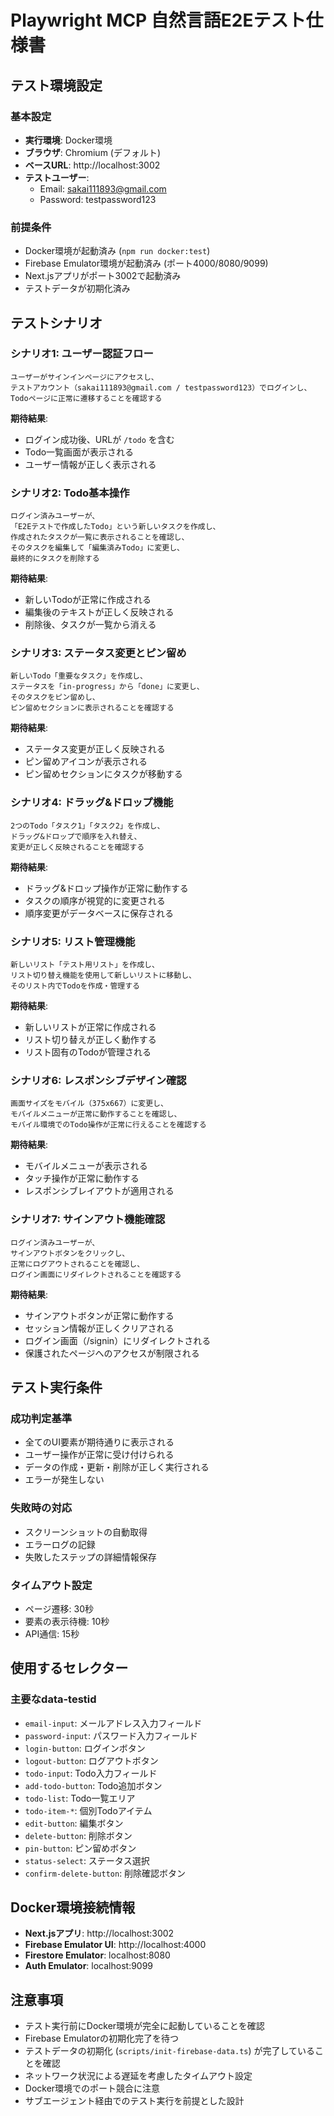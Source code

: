 # Playwright MCP 自然言語E2Eテスト仕様書

## テスト環境設定

### 基本設定
- **実行環境**: Docker環境
- **ブラウザ**: Chromium (デフォルト)
- **ベースURL**: http://localhost:3002
- **テストユーザー**: 
  - Email: sakai111893@gmail.com
  - Password: testpassword123

### 前提条件
- Docker環境が起動済み (`npm run docker:test`)
- Firebase Emulator環境が起動済み (ポート4000/8080/9099)
- Next.jsアプリがポート3002で起動済み
- テストデータが初期化済み

## テストシナリオ

### シナリオ1: ユーザー認証フロー
```
ユーザーがサインインページにアクセスし、
テストアカウント（sakai111893@gmail.com / testpassword123）でログインし、
Todoページに正常に遷移することを確認する
```

**期待結果**:
- ログイン成功後、URLが `/todo` を含む
- Todo一覧画面が表示される
- ユーザー情報が正しく表示される

### シナリオ2: Todo基本操作
```
ログイン済みユーザーが、
「E2Eテストで作成したTodo」という新しいタスクを作成し、
作成されたタスクが一覧に表示されることを確認し、
そのタスクを編集して「編集済みTodo」に変更し、
最終的にタスクを削除する
```

**期待結果**:
- 新しいTodoが正常に作成される
- 編集後のテキストが正しく反映される
- 削除後、タスクが一覧から消える

### シナリオ3: ステータス変更とピン留め
```
新しいTodo「重要なタスク」を作成し、
ステータスを「in-progress」から「done」に変更し、
そのタスクをピン留めし、
ピン留めセクションに表示されることを確認する
```

**期待結果**:
- ステータス変更が正しく反映される
- ピン留めアイコンが表示される
- ピン留めセクションにタスクが移動する

### シナリオ4: ドラッグ&ドロップ機能
```
2つのTodo「タスク1」「タスク2」を作成し、
ドラッグ&ドロップで順序を入れ替え、
変更が正しく反映されることを確認する
```

**期待結果**:
- ドラッグ&ドロップ操作が正常に動作する
- タスクの順序が視覚的に変更される
- 順序変更がデータベースに保存される

### シナリオ5: リスト管理機能
```
新しいリスト「テスト用リスト」を作成し、
リスト切り替え機能を使用して新しいリストに移動し、
そのリスト内でTodoを作成・管理する
```

**期待結果**:
- 新しいリストが正常に作成される
- リスト切り替えが正しく動作する
- リスト固有のTodoが管理される

### シナリオ6: レスポンシブデザイン確認
```
画面サイズをモバイル（375x667）に変更し、
モバイルメニューが正常に動作することを確認し、
モバイル環境でのTodo操作が正常に行えることを確認する
```

**期待結果**:
- モバイルメニューが表示される
- タッチ操作が正常に動作する
- レスポンシブレイアウトが適用される

### シナリオ7: サインアウト機能確認
```
ログイン済みユーザーが、
サインアウトボタンをクリックし、
正常にログアウトされることを確認し、
ログイン画面にリダイレクトされることを確認する
```

**期待結果**:
- サインアウトボタンが正常に動作する
- セッション情報が正しくクリアされる
- ログイン画面（/signin）にリダイレクトされる
- 保護されたページへのアクセスが制限される

## テスト実行条件

### 成功判定基準
- 全てのUI要素が期待通りに表示される
- ユーザー操作が正常に受け付けられる
- データの作成・更新・削除が正しく実行される
- エラーが発生しない

### 失敗時の対応
- スクリーンショットの自動取得
- エラーログの記録
- 失敗したステップの詳細情報保存

### タイムアウト設定
- ページ遷移: 30秒
- 要素の表示待機: 10秒
- API通信: 15秒

## 使用するセレクター

### 主要なdata-testid
- `email-input`: メールアドレス入力フィールド
- `password-input`: パスワード入力フィールド
- `login-button`: ログインボタン
- `logout-button`: ログアウトボタン
- `todo-input`: Todo入力フィールド
- `add-todo-button`: Todo追加ボタン
- `todo-list`: Todo一覧エリア
- `todo-item-*`: 個別Todoアイテム
- `edit-button`: 編集ボタン
- `delete-button`: 削除ボタン
- `pin-button`: ピン留めボタン
- `status-select`: ステータス選択
- `confirm-delete-button`: 削除確認ボタン

## Docker環境接続情報

- **Next.jsアプリ**: http://localhost:3002
- **Firebase Emulator UI**: http://localhost:4000
- **Firestore Emulator**: localhost:8080
- **Auth Emulator**: localhost:9099

## 注意事項

- テスト実行前にDocker環境が完全に起動していることを確認
- Firebase Emulatorの初期化完了を待つ
- テストデータの初期化 (`scripts/init-firebase-data.ts`) が完了していることを確認
- ネットワーク状況による遅延を考慮したタイムアウト設定
- Docker環境でのポート競合に注意
- サブエージェント経由でのテスト実行を前提とした設計